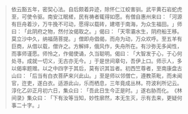 
> 依云豁五年，密契心法。自后颇着异迹，除怀仁江蛟害驯。武平黄石岩蛇虎至，可使令驱。南安江眠槎，民有祷者辄得如愿。有僧自惠州来曰：​「河源有巨舟着沙，万牛挽不可动，愿得以载砖，建塔于南海，为众生福田。​」师曰：​「此阴府之物，然付汝偈取之。​」偈曰：​「天零灞水生，阴府船王移。莫立沙中久，纳福荫菩提。​」僧即舟倡偈，而舟为动，万众欢呼。至五羊有巨商，从借以载，僧许之。方解繂，俄风作，失舟所在。有沙弥无多闻性，而事师谨愿。师怜之，作偈使诵，久当聪明。偈曰：​「大智发于心，于心何处寻。成就一切义，无古亦无今。​」于是世间章句，吾伊上口。师示人，多以偈率题赠。以之中四字于其后，莫有识其旨者。初西竺尊者，至南康盘古山曰：​「后当有白衣菩萨来兴此山。​」至是师以邻僧亡，遵教茶毗，而未闻官，迕吏，遂白衣。适游此山，乐而栖息，三年竟成丛林。符波利所记云。淳化乙卯正月初六日，集众曰：​「吾此日生今正是时。​」遂右胁而化。​《林间录》集众曰：​「下有汝等当知，妙性廓然，本无生灭，示有去来，更疑何事二十字。​」
